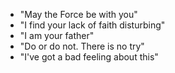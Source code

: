 - "May the Force be with you"
- "I find your lack of faith disturbing"
- "I am your father"  
- "Do or do not. There is no try"  
- "I've got a bad feeling about this"
